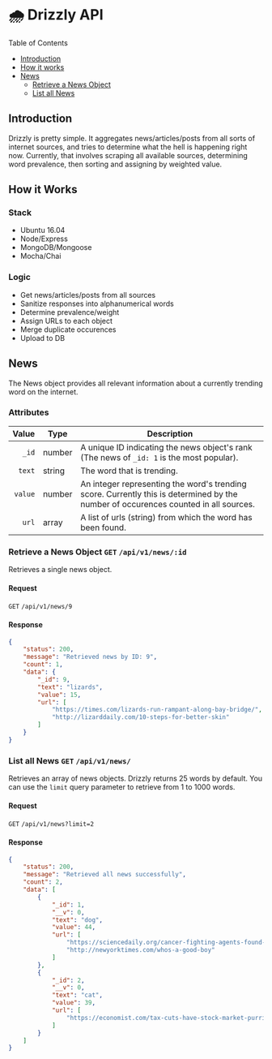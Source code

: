 # 🌧 Drizzly API

Table of Contents

- [Introduction](#introduction)
- [How it works](#how-it-works)
- [News](#news)
  - [Retrieve a News Object](#retrieve-a-news-object-get-apiv1newsid)
  - [List all News](#list-all-news-get-apiv1news)

## Introduction

Drizzly is pretty simple. It aggregates news/articles/posts from all sorts of internet sources, and tries to determine what the hell is happening right now. Currently, that involves scraping all available sources, determining word prevalence, then sorting and assigning by weighted value.

## How it Works

### Stack

- Ubuntu 16.04
- Node/Express
- MongoDB/Mongoose
- Mocha/Chai

### Logic

- Get news/articles/posts from all sources
- Sanitize responses into alphanumerical words
- Determine prevalence/weight
- Assign URLs to each object
- Merge duplicate occurences
- Upload to DB

## News

The News object provides all relevant information about a currently trending word on the internet.

### Attributes

| Value | Type | Description
|---: | --- | --- |
| `_id` | number |A unique ID indicating the news object's rank (The news of `_id: 1` is the most popular).
| `text` | string | The word that is trending.
| `value` | number | An integer representing the word's trending score. Currently this is determined by the number of occurences counted in all sources.
| `url` | array | A list of urls (string) from which the word has been found.

### Retrieve a News Object `GET` `/api/v1/news/:id`

Retrieves a single news object.

#### Request

`GET` `/api/v1/news/9`

#### Response

```json
{
    "status": 200,
    "message": "Retrieved news by ID: 9",
    "count": 1,
    "data": {
        "_id": 9,
        "text": "lizards",
        "value": 15,
        "url": [
            "https://times.com/lizards-run-rampant-along-bay-bridge/",
            "http://lizarddaily.com/10-steps-for-better-skin"
        ]
    }
}
```

### List all News `GET` `/api/v1/news/`

Retrieves an array of news objects. Drizzly returns 25 words by default. You can use the `limit` query parameter to retrieve from 1 to 1000 words.

#### Request

`GET` `/api/v1/news?limit=2`

#### Response

```json
{
    "status": 200,
    "message": "Retrieved all news successfully",
    "count": 2,
    "data": [
        {
            "_id": 1,
            "__v": 0,
            "text": "dog",
            "value": 44,
            "url": [
                "https://sciencedaily.org/cancer-fighting-agents-found-in-dog-drool",
                "http://newyorktimes.com/whos-a-good-boy"
            ]
        },
        {
            "_id": 2,
            "__v": 0,
            "text": "cat",
            "value": 39,
            "url": [
                "https://economist.com/tax-cuts-have-stock-market-purring"
            ]
        }
    ]
}
```
